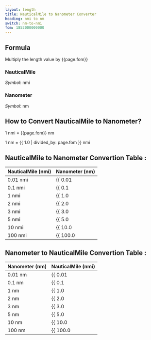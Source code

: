 ```yaml
---
layout: length
title: NauticalMile to Nanometer Converter
heading: nmi to nm
switch: nm-to-nmi
fom: 1852000000000
---
```


## Formula
Multiply the length value by {{page.fom}}

### NauticalMile
*Symbol*: nmi

### Nanometer
*Symbol*: nm

## How to Convert NauticalMile to Nanometer?
1 nmi = {{page.fom}} nm

1 nm = {{ 1.0 | divided_by: page.fom }} nmi

## NauticalMile to Nanometer Convertion Table :

| NauticalMile (nmi) | Nanometer (nm) |
| ---- | ---- |
| 0.01 nmi | {{ 0.01 | times: page.fom | round: 12 }} nm |
| 0.1 nmi | {{ 0.1 | times: page.fom | round: 12 }} nm |
| 1 nmi | {{ 1.0 | times: page.fom | round: 12 }} nm |
| 2 nmi | {{ 2.0 | times: page.fom | round: 12 }} nm |
| 3 nmi | {{ 3.0 | times: page.fom | round: 12 }} nm |
| 5 nmi | {{ 5.0 | times: page.fom | round: 12 }} nm |
| 10 nmi | {{ 10.0 | times: page.fom | round: 12 }} nm |
| 100 nmi | {{ 100.0 | times: page.fom | round: 12 }} nm |

## Nanometer to NauticalMile Convertion Table :

| Nanometer (nm) | NauticalMile (nmi) |
| ---- | ---- |
| 0.01 nm | {{ 0.01 | divided_by: page.fom | round: 12 }} nmi |
| 0.1 nm | {{ 0.1 | divided_by: page.fom | round: 12 }} nmi |
| 1 nm | {{ 1.0 | divided_by: page.fom | round: 12 }} nmi |
| 2 nm | {{ 2.0 | divided_by: page.fom | round: 12 }} nmi |
| 3 nm | {{ 3.0 | divided_by: page.fom | round: 12 }} nmi |
| 5 nm | {{ 5.0 | divided_by: page.fom | round: 12 }} nmi |
| 10 nm | {{ 10.0 | divided_by: page.fom | round: 12 }} nmi |
| 100 nm | {{ 100.0 | divided_by: page.fom | round: 12 }} nmi |

<script>
selectInput[10].selected = true
selectOutput[0].selected = true
</script>
